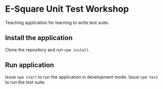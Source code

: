 

# E-Square Unit Test Workshop

Teaching application for learning to write test suite.

## Install the application
Clone the repository and run `npm install`.

## Run application
Issue `npm start` to run the application in development mode. Issue `npm test` to run the test suite.
